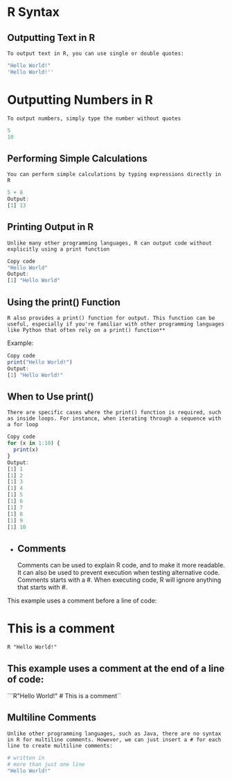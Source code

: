 
# R Syntax

## Outputting Text in R

    To output text in R, you can use single or double quotes:  

```R
"Hello World!"
'Hello World!''
```

# Outputting Numbers in R

    To output numbers, simply type the number without quotes

```R
5
10
```


## Performing Simple Calculations
    You can perform simple calculations by typing expressions directly in R

```R
5 + 8
Output:
[1] 13
```


## Printing Output in R
    Unlike many other programming languages, R can output code without explicitly using a print function

```R
Copy code
"Hello World"
Output:
[1] "Hello World"
```

## Using the print() Function
    R also provides a print() function for output. This function can be useful, especially if you're familiar with other programming languages like Python that often rely on a print() function**

Example:

```R
Copy code
print("Hello World!")
Output:
[1] "Hello World!"
```

## When to Use print()
    There are specific cases where the print() function is required, such as inside loops. For instance, when iterating through a sequence with a for loop

```R
Copy code
for (x in 1:10) {
  print(x)
}
Output:
[1] 1
[1] 2
[1] 3
[1] 4
[1] 5
[1] 6
[1] 7
[1] 8
[1] 9
[1] 10
```

- ## Comments
    Comments can be used to explain R code, and to make it more readable. It can also be used to prevent execution when testing alternative code.
    Comments starts with a #. When executing code, R will ignore anything that starts with #.

This example uses a comment before a line of code:
# This is a comment
```R "Hello World!"```

## This example uses a comment at the end of a line of code:

```R"Hello World!" # This is a comment``


## Multiline Comments
    Unlike other programming languages, such as Java, there are no syntax in R for multiline comments. However, we can just insert a # for each line to create multiline comments:

```R
# written in
# more than just one line
"Hello World!"